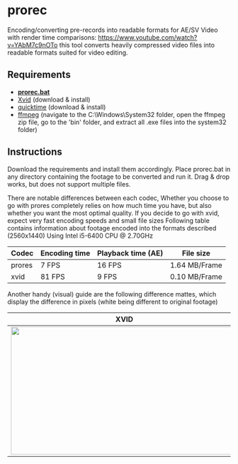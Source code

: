 # prorec

Encoding/converting pre-records into readable formats for AE/SV
Video with render time comparisons: https://www.youtube.com/watch?v=YAbM7c9nOTo
this tool converts heavily compressed video files into readable formats suited for video editing. 

## Requirements

* **[prorec.bat](https://github.com/gmzorz/prerecs/archive/master.zip)**
* [Xvid](https://www.xvid.com/download/) (download & install)
* [quicktime](https://support.apple.com/kb/DL837) (download & install)
* [ffmpeg](https://ffmpeg.zeranoe.com/builds/) (navigate to the C:\Windows\System32 folder, open the ffmpeg zip file, go to the 'bin' folder, and extract all .exe files into the system32 folder)

## Instructions
Download the requirements and install them accordingly. Place prorec.bat in any directory containing the footage to be converted and run it. Drag & drop works, but does not support multiple files. 

There are notable differences between each codec, Whether you choose to go with prores completely relies on how much time you have, but also whether you want the most optimal quality. If you decide to go with xvid, expect very fast encoding speeds and small file sizes
Following table contains information about footage encoded into the formats described (2560x1440) Using Intel i5-6400 CPU @ 2.70GHz

| Codec | Encoding time | Playback time (AE) | File size |
|---|---|---|---|
| prores | 7 FPS | 16 FPS | 1.64 MB/Frame |
| xvid | 81 FPS | 9 FPS | 0.10 MB/Frame |

Another handy (visual) guide are the following difference mattes, which display the difference in pixels (white being different to original footage)

| XVID | PRORES |
|---|---|
| <img src="http://gmzorz.com/img/diffXVID.png" width="512" height="288"></img> | <img src="http://gmzorz.com/img/diffPRORES.png" width="512" height="288"></img> |

